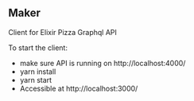 ## Maker

Client for Elixir Pizza Graphql API

To start the client:
  * make sure API is running on http://localhost:4000/
  * yarn install
  * yarn start
  * Accessible at http://localhost:3000/
